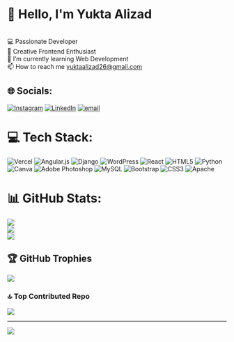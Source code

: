 # 👋 Hello, I'm Yukta Alizad
<br>💻 Passionate  Developer <br>🎨 Creative Frontend Enthusiast<br>🌱 I’m currently learning Web Development<br>📫 How to reach me yuktaalizad26@gmail.com


## 🌐 Socials:
[![Instagram](https://img.shields.io/badge/Instagram-%23E4405F.svg?logo=Instagram&logoColor=white)](https://instagram.com/yukta_alizad) [![LinkedIn](https://img.shields.io/badge/LinkedIn-%230077B5.svg?logo=linkedin&logoColor=white)](https://linkedin.com/in/yukta-rajesh-alizad) [![email](https://img.shields.io/badge/Email-D14836?logo=gmail&logoColor=white)](mailto:yuktaalizad26@gmail.com) 

# 💻 Tech Stack:
![Vercel](https://img.shields.io/badge/vercel-%23000000.svg?style=for-the-badge&logo=vercel&logoColor=white) ![Angular.js](https://img.shields.io/badge/angular.js-%23E23237.svg?style=for-the-badge&logo=angularjs&logoColor=white) ![Django](https://img.shields.io/badge/django-%23092E20.svg?style=for-the-badge&logo=django&logoColor=white) ![WordPress](https://img.shields.io/badge/WordPress-%23117AC9.svg?style=for-the-badge&logo=WordPress&logoColor=white) ![React](https://img.shields.io/badge/react-%2320232a.svg?style=for-the-badge&logo=react&logoColor=%2361DAFB) ![HTML5](https://img.shields.io/badge/html5-%23E34F26.svg?style=for-the-badge&logo=html5&logoColor=white) ![Python](https://img.shields.io/badge/python-3670A0?style=for-the-badge&logo=python&logoColor=ffdd54) ![Canva](https://img.shields.io/badge/Canva-%2300C4CC.svg?style=for-the-badge&logo=Canva&logoColor=white) ![Adobe Photoshop](https://img.shields.io/badge/adobe%20photoshop-%2331A8FF.svg?style=for-the-badge&logo=adobe%20photoshop&logoColor=white) ![MySQL](https://img.shields.io/badge/mysql-4479A1.svg?style=for-the-badge&logo=mysql&logoColor=white) ![Bootstrap](https://img.shields.io/badge/bootstrap-%238511FA.svg?style=for-the-badge&logo=bootstrap&logoColor=white) ![CSS3](https://img.shields.io/badge/css3-%231572B6.svg?style=for-the-badge&logo=css3&logoColor=white) ![Apache](https://img.shields.io/badge/apache-%23D42029.svg?style=for-the-badge&logo=apache&logoColor=white)
# 📊 GitHub Stats:
![](https://github-readme-stats.vercel.app/api?username=yukta-alizad&theme=dark&hide_border=false&include_all_commits=true&count_private=false)<br/>
![](https://nirzak-streak-stats.vercel.app/?user=yukta-alizad&theme=dark&hide_border=false)<br/>
![](https://github-readme-stats.vercel.app/api/top-langs/?username=yukta-alizad&theme=dark&hide_border=false&include_all_commits=true&count_private=false&layout=compact)

## 🏆 GitHub Trophies
![](https://github-profile-trophy.vercel.app/?username=yukta-alizad&theme=radical&no-frame=false&no-bg=false&margin-w=4)

### 🔝 Top Contributed Repo
![](https://github-contributor-stats.vercel.app/api?username=yukta-alizad&limit=5&theme=dark&combine_all_yearly_contributions=true)

---
[![](https://visitcount.itsvg.in/api?id=yukta-alizad&icon=0&color=0)](https://visitcount.itsvg.in)

<!-- Proudly created with GPRM ( https://gprm.itsvg.in ) -->
